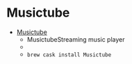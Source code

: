 # Musictube
- [Musictube](https://flavio.tordini.org/musictube)
  -  MusictubeStreaming music player
  - 
  - `brew cask install Musictube`
